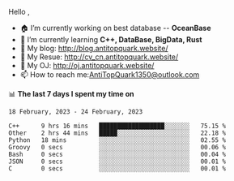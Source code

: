 
Hello , 

- 🏠 I’m currently working on best database -- **OceanBase**
- 🌱 I’m currently learning **C++, DataBase, BigData, Rust**
- 🔭 My blog:   http://blog.antitopquark.website/ 
- 👦 My Resue:  http://cv_cn.antitopquark.website/
- 🚉 My OJ:     http://oj.antitopquark.website/
- 📫 How to reach me:AntiTopQuark1350@outlook.com


📊 **The last 7 days I spent my time on** 

<!--START_SECTION:waka-->
```text
18 February, 2023 - 24 February, 2023

C++      9 hrs 16 mins   ██████████████████░░░░░░░   75.15 % 
Other    2 hrs 44 mins   █████░░░░░░░░░░░░░░░░░░░░   22.18 % 
Python   18 mins         ░░░░░░░░░░░░░░░░░░░░░░░░░   02.55 % 
Groovy   0 secs          ░░░░░░░░░░░░░░░░░░░░░░░░░   00.06 % 
Bash     0 secs          ░░░░░░░░░░░░░░░░░░░░░░░░░   00.04 % 
JSON     0 secs          ░░░░░░░░░░░░░░░░░░░░░░░░░   00.01 % 
C        0 secs          ░░░░░░░░░░░░░░░░░░░░░░░░░   00.01 %
```
<!--END_SECTION:waka-->


